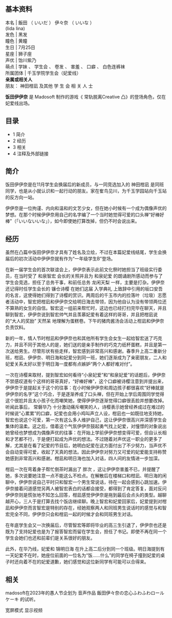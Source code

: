 **基本资料**  
---  
本名  |  飯田  （  いいだ  ）  伊々奈  （  いいな  ）    
(Iida Iina)  
发色  |  黑发   
瞳色  |  黄瞳   
生日  |  7月25日   
星座  |  狮子座   
声优  |  饴川紫乃   
萌点  |  学妹  、  学生会  、  卷发  、  害羞  、  口癖  、  白色连裤袜   
所属团体  |  千玉学院学生会（妃爱线）   
**亲属或相关人**  
朋友：  神田柑凪  及其他  学  生  会  相  关  人  士  
  
**饭田伊伊奈** 是  Madosoft  制作的游戏《  常轨脱离Creative  凸》的登场角色，仅在妃爱线出场。

##  目录

  * 1  简介 
  * 2  经历 
  * 3  相关 
  * 4  注释及外部链接 

##  简介

饭田伊伊奈是在11月学生会换届后的新成员，与一同竞选加入的  神田柑凪
是同班同学，也是从小就认识和一起行动的朋友。家在隺鸟见川，为千玉学园站向千玉站的反方向一站。

伊伊奈是一位拘谨、内向和温和的文艺少女，但在她小时候有一个成为偶像声优的梦想。在那个时候伊伊奈用自己的名字编了一个当时她觉得可爱的口头禅“好棒好棒”（「いいないいな」），如今即使她打算改掉，但仍不时会说出来。

##  经历

虽然在凸篇中饭田伊伊奈才具有了姓名及立绘，不过在本篇妃爱线结尾，学生会换届后的初次活动中伊伊奈就有作为“一年级学生B”登场。

在新一届学生会的首次联谊会上，伊伊奈表示此前文化祭时她担当了班级实行委员，在当时受了  和泉智宏  会长的关照并且为  和泉妃爱
的朗诵剧所感动而参与了学生会竞选，担任了总务干事，和前任总务  龙闲天梨  一样，主要是打杂。伊伊奈还记得时任学生会长的  镰仓诗樱  在她们这届
入学典礼
上致辞中引用的坂口安吾的名言，这使得她们得到了诗樱的赏识。两周后的千玉市内的捡落叶（垃圾）志愿者活动中，智宏把柑凪和伊伊奈交给明日海去带领，因为他自认为没有带领两位还不算熟的女生的自信。智宏这一组前来帮忙时，这边也已经打扫完毕在聊天，并且聊到智宏，伊伊奈说到智宏帅气并且羡慕妃爱有着这样的哥哥，并且把柑凪说的“大人的奖励”
天然呆  地理解为蛋糕卷。下午的猪肉酱汤会活动上柑凪和伊伊奈负责饮料。

新的一年，情人节时柑凪和伊伊奈也和其他所有学生会女生一起给智宏送了巧克力，并且不同于其他人的是，她们送的是亲手制作的巧克力纸杯蛋糕，并且是第一次送给男生。尽管形状有些走样，智宏感到非常高兴和感谢。春季升上高二重新分班，柑凪、伊伊奈、明日海和妃爱分到同一班，她们逐渐成为了亲密朋友，二人和妃爱关系太好以至于明日海一度都有点嫉妒“两个人都好难对付”。

一次在诗樱来取材，提到智宏如何看待“小泉妃爱”和“和泉妃爱”的话题后，伊伊奈不禁感叹道有个这样的哥哥真好，“好棒好棒”，这个口癖被诗樱注意到并提出来，伊伊奈于是提起关于这个的往事：在小时候伊伊奈和周边孩子都很喜欢“好棒就是伊伊奈的名字”这个巧合，于是逐渐养成了口头禅，但在开始上学后周围同学觉得这个很尬并且太小孩子化而嘲笑她，使得伊伊奈逐渐觉得口癖很丢脸并想要改掉。听闻此事后，
常磐华乃
十分激动痛斥嘲笑的人，诗樱表示她曾经养成过在难过的时候说“心累累”的口癖，妃爱也会用小鸡叫声立人设，柑凪也一如既往地支持她，智宏也说这个可爱，第一次有这么多人维护自己，这让伊伊奈很高兴并深感学生会集体的温柔。这之后，借着这个气氛伊伊奈鼓起勇气找上妃爱，对憧憬的对象说出她曾经也梦想成为偶像声优的往事：在开始上学前伊伊奈想变得可爱，但自认长相和才艺都不行，于是便打起成为声优的想法。不过随着对声优这一职业的更多了解，尤其是在看了妃爱的节目后，她明白妃爱在这方面付出了不少努力，当声优不会自动变得可爱，收起了天真的想法。因此伊伊奈对努力又可爱的妃爱能支持称赞她感到非常高兴和感谢。柑凪和明日海也加入对话，四人间的友情进一步加深。

柑凪一次在弯着身子帮忙倒茶时漏出了  胖次
，这让伊伊奈害羞不已，并提醒了她，多次说要她注意一点不能这么不检点。在解散后在楼梯口和柑凪、明日海的闲聊中，伊伊奈说自己平时只和智宏一个男生常说话，待在一起会感到心跳加速。伊伊奈接着问道感觉另两人被智宏表白的话都会接受，都得到了肯定答复，面对反问伊伊奈则是慌张地不知怎么回答，柑凪感觉伊伊奈是拖到最后会点头的类型。越聊越开心，三人于是打算去找个饭店继续聊。晚上智宏和妃爱回家后，妃爱提到对柑凪和伊伊奈而言智宏是特别的存在，经她观察两人和同班男生说话时的感觉与和智宏完全不同，伊伊奈只会和柑凪一起的时候才会和同班男生对话。

在年底学生会又一次换届后，尽管智宏等即将毕业的高三生引退了，伊伊奈也还是既为了支持妃爱也是为了报答智宏而留在学生会，担任了书记。即使不再在同一个学生会她们也还和前辈们是关系很好的朋友。

此外，在华乃线，妃爱和  锦明日海
在升上高二后分到同一个班级。明日海提到有一天妃爱不在时，她座位前面的一位名为“饭......什么”的同学在椅子撞到妃爱的桌子时还向着不在的妃爱道歉，她们感觉和这位新同学有可能可以合得来。

##  相关

madosoft在2023年的愚人节企划为  音声作品  飯田伊々奈の恋心ふわふわロールケーキ  的试听。

宽屏模式  显示视频